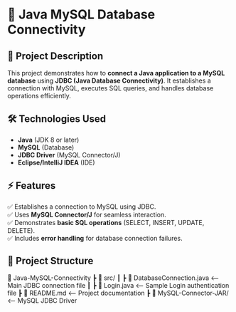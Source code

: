 
# 📌 Java MySQL Database Connectivity

## 🚀 Project Description
This project demonstrates how to **connect a Java application to a MySQL database** using **JDBC (Java Database Connectivity)**. It establishes a connection with MySQL, executes SQL queries, and handles database operations efficiently.

## 🛠️ Technologies Used
- **Java** (JDK 8 or later)
- **MySQL** (Database)
- **JDBC Driver** (MySQL Connector/J)
- **Eclipse/IntelliJ IDEA** (IDE)

## ⚡ Features
✅ Establishes a connection to MySQL using JDBC.  
✅ Uses **MySQL Connector/J** for seamless interaction.  
✅ Demonstrates **basic SQL operations** (SELECT, INSERT, UPDATE, DELETE).  
✅ Includes **error handling** for database connection failures.  

## 📂 Project Structure
📂 Java-MySQL-Connectivity ┣ 📂 src/ ┃ ┣ 📜 DatabaseConnection.java <-- Main JDBC connection file ┃ ┣ 📜 Login.java <-- Sample Login authentication file ┣ 📜 README.md <-- Project documentation ┣ 📂 MySQL-Connector-JAR/ <-- MySQL JDBC Driver

